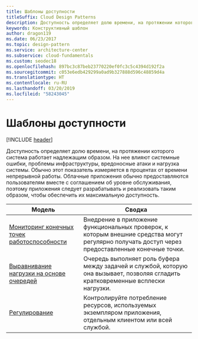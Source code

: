 ```yaml
---
title: Шаблоны доступности
titleSuffix: Cloud Design Patterns
description: Доступность определяет долю времени, на протяжении которого система работает надлежащим образом. На нее влияют системные ошибки, проблемы инфраструктуры, вредоносные атаки и нагрузка системы. Обычно этот показатель измеряется в процентах от времени непрерывной работы. Облачные приложения обычно предоставляются пользователям вместе с соглашением об уровне обслуживания, поэтому приложения следует разрабатывать и реализовать таким образом, чтобы обеспечить их максимальную доступность.
keywords: Конструктивный шаблон
author: dragon119
ms.date: 06/23/2017
ms.topic: design-pattern
ms.service: architecture-center
ms.subservice: cloud-fundamentals
ms.custom: seodec18
ms.openlocfilehash: 897bc3c87beb23770220ef0fc3c5c4394d192f2a
ms.sourcegitcommit: c053e6edb429299a0ad9b327888d596c48859d4a
ms.translationtype: HT
ms.contentlocale: ru-RU
ms.lasthandoff: 03/20/2019
ms.locfileid: "58243045"
---
```

# <a name="availability-patterns"></a>Шаблоны доступности

[!INCLUDE [header](../../_includes/header.md)]

Доступность определяет долю времени, на протяжении которого система работает надлежащим образом. На нее влияют системные ошибки, проблемы инфраструктуры, вредоносные атаки и нагрузка системы. Обычно этот показатель измеряется в процентах от времени непрерывной работы. Облачные приложения обычно предоставляются пользователям вместе с соглашением об уровне обслуживания, поэтому приложения следует разрабатывать и реализовать таким образом, чтобы обеспечить их максимальную доступность.

|                            Модель                             |                                                           Сводка                                                            |
|----------------------------------------------------------------|------------------------------------------------------------------------------------------------------------------------------|
| [Мониторинг конечных точек работоспособности](../health-endpoint-monitoring.md) | Внедрение в приложение функциональных проверок, к которым внешние средства могут регулярно получать доступ через предоставленные конечные точки. |
|  [Выравнивание нагрузки на основе очередей](../queue-based-load-leveling.md)  | Очередь выполняет роль буфера между задачей и службой, которую она вызывает, позволяя сгладить кратковременные всплески нагрузки.  |
|                 [Регулирование](../throttling.md)                 |   Контролируйте потребление ресурсов, используемых экземпляром приложения, отдельным клиентом или всей службой.    |
